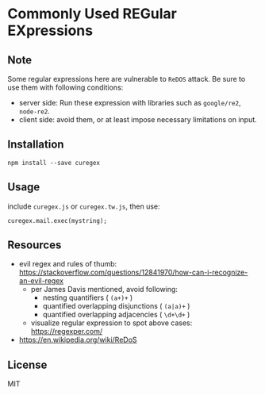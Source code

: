 # Commonly Used REGular EXpressions

## Note

Some regular expressions here are vulnerable to `ReDOS` attack. Be sure to use them with following conditions:

 - server side: Run these expression with libraries such as `google/re2`, `node-re2`.
 - client side: avoid them, or at least impose necessary limitations on input.


## Installation

    npm install --save curegex



## Usage

include `curegex.js` or `curegex.tw.js`, then use:

    curegex.mail.exec(mystring);



## Resources

 - evil regex and rules of thumb: https://stackoverflow.com/questions/12841970/how-can-i-recognize-an-evil-regex
   - per James Davis mentioned, avoid following:
     - nesting quantifiers ( `(a+)+` )
     - quantified overlapping disjunctions ( `(a|a)+` )
     - quantified overlapping adjacencies ( `\d+\d+` )
   - visualize regular expression to spot above cases: https://regexper.com/
 - https://en.wikipedia.org/wiki/ReDoS


## License

MIT
